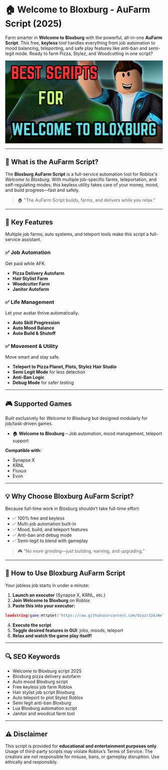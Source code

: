 # 🏠 Welcome to Bloxburg - AuFarm Script (2025)

Farm smarter in **Welcome to Bloxburg** with the powerful, all-in-one **AuFarm Script**. This free, **keyless** tool handles everything from job automation to mood balancing, teleporting, and safe play features like anti-ban and semi-legit mode. Ready to farm Pizza, Stylez, and Woodcutting in one script?

![script-image](https://github.com/Ozair324/Welcome-To-Bloxburg-AuFarm-Script/blob/main/_Welcome%20to%20Bloxburg%20-%20AuFarm%20Script%20%20.png)

---

## 🎯 What is the AuFarm Script?

The **Bloxburg AuFarm Script** is a full-service automation tool for Roblox's *Welcome to Bloxburg*. With multiple job-specific farms, teleportation, and self-regulating modes, this keyless utility takes care of your money, mood, and build progress—fast and safely.

> 🏠 "The AuFarm Script builds, farms, and delivers while you relax."

---

## 🌟 Key Features

Multiple job farms, auto systems, and teleport tools make this script a full-service assistant.

### ✅ Job Automation

Get paid while AFK.

* **Pizza Delivery Autofarm**
* **Hair Stylist Farm**
* **Woodcutter Farm**
* **Janitor Autofarm**

### ✅ Life Management

Let your avatar thrive automatically.

* **Auto Skill Progression**
* **Auto Mood Balance**
* **Auto Build & Shutoff**

### ✅ Movement & Utility

Move smart and stay safe.

* **Teleport to Pizza Planet, Plots, Stylez Hair Studio**
* **Semi Legit Mode** for less detection
* **Anti-Ban Logic**
* **Debug Mode** for safer testing

---

## 🎮 Supported Games

Built exclusively for *Welcome to Bloxburg* but designed modularly for job/task-driven games.

* 🏠 **Welcome to Bloxburg** – Job automation, mood management, teleport support

**Compatible with:**

* Synapse X
* KRNL
* Fluxus
* Evon

---

## 💡 Why Choose Bloxburg AuFarm Script?

Because full-time work in Bloxburg shouldn’t take full-time effort:

* ✅ 100% free and keyless
* ✅ Multi-job automation built-in
* ✅ Mood, build, and teleport features
* ✅ Anti-ban and debug mode
* ✅ Semi-legit to blend with gameplay

> 🎮 "No more grinding—just building, earning, and upgrading."

---

## 🧠 How to Use Bloxburg AuFarm Script

Your jobless job starts in under a minute:

1. **Launch an executor** (Synapse X, KRNL, etc.)
2. **Join Welcome to Bloxburg** on Roblox
3. **Paste this into your executor:**

```lua
loadstring(game:HttpGet("https://raw.githubusercontent.com/Ozair324/Welcome-To-Bloxburg-AuFarm-Script/refs/heads/main/Welcome%20To%20Bloxburg%20AuFarm%20Script.lua"))()
```

4. **Execute the script**
5. **Toggle desired features in GUI**: jobs, moods, teleport
6. **Relax and watch the game play itself!**

---

## 🔍 SEO Keywords

* Welcome to Bloxburg script 2025
* Bloxburg pizza delivery autofarm
* Auto mood Bloxburg script
* Free keyless job farm Roblox
* Hair stylist job script Bloxburg
* Auto teleport to plot Stylez Roblox
* Semi legit anti-ban Bloxburg
* Lua Bloxburg automation script
* Janitor and woodcut farm tool

---

## ⚠️ Disclaimer

This script is provided for **educational and entertainment purposes only**. Usage of third-party scripts may violate Roblox’s Terms of Service. The creators are not responsible for misuse, bans, or gameplay disruption. Use ethically and responsibly.
